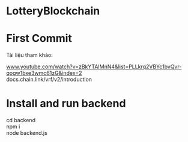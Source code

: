 # LotteryBlockchain

# First Commit

Tài liệu tham khảo:

www.youtube.com/watch?v=zBkYTAIMnN4&list=PLLkrq2VBYc1bvQvr-qogw1bxe3wmc61zG&index=2</br>
docs.chain.link/vrf/v2/introduction</br>

# Install and run backend

cd backend </br>
npm i </br>
node backend.js </br>


